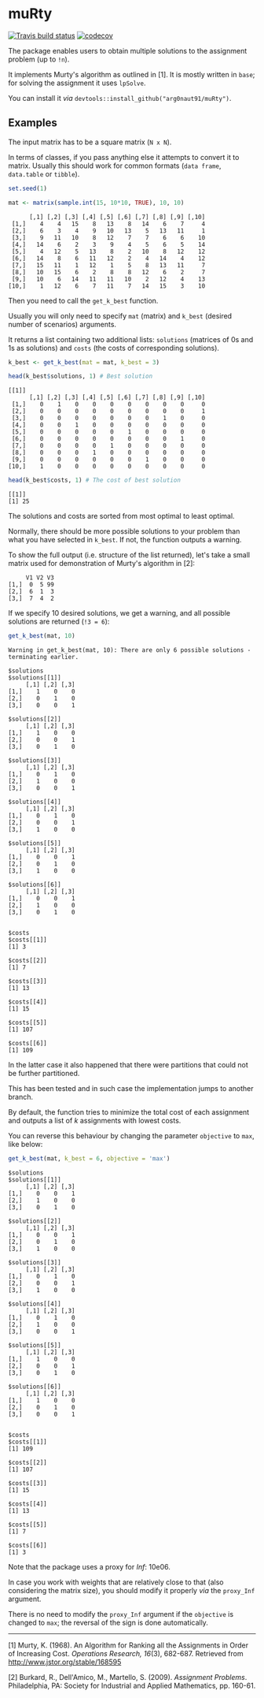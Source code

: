 muRty
================
[![Travis build status](https://travis-ci.org/arg0naut91/muRty.svg?branch=master)](https://travis-ci.org/arg0naut91/muRty) [![codecov](https://codecov.io/gh/arg0naut91/muRty/branch/master/graph/badge.svg)](https://codecov.io/gh/arg0naut91/muRty)

The package enables users to obtain multiple solutions to the assignment problem (up to `!n`).

It implements Murty's algorithm as outlined in \[1\]. It is mostly written in `base`; for solving the assignment it uses `lpSolve`.

You can install it *via* `devtools::install_github("arg0naut91/muRty")`.

Examples
--------

The input matrix has to be a square matrix (`N x N`).

In terms of classes, if you pass anything else it attempts to convert it to matrix. Usually this should work for common formats (`data frame`, `data.table` or `tibble`).

``` r
set.seed(1)

mat <- matrix(sample.int(15, 10*10, TRUE), 10, 10)
```

          [,1] [,2] [,3] [,4] [,5] [,6] [,7] [,8] [,9] [,10]
     [1,]    4    4   15    8   13    8   14    6    7     4
     [2,]    6    3    4    9   10   13    5   13   11     1
     [3,]    9   11   10    8   12    7    7    6    6    10
     [4,]   14    6    2    3    9    4    5    6    5    14
     [5,]    4   12    5   13    8    2   10    8   12    12
     [6,]   14    8    6   11   12    2    4   14    4    12
     [7,]   15   11    1   12    1    5    8   13   11     7
     [8,]   10   15    6    2    8    8   12    6    2     7
     [9,]   10    6   14   11   11   10    2   12    4    13
    [10,]    1   12    6    7   11    7   14   15    3    10

Then you need to call the `get_k_best` function.

Usually you will only need to specify `mat` (matrix) and `k_best` (desired number of scenarios) arguments.

It returns a list containing two additional lists: `solutions` (matrices of 0s and 1s as solutions) and `costs` (the costs of corresponding solutions).

``` r
k_best <- get_k_best(mat = mat, k_best = 3)

head(k_best$solutions, 1) # Best solution
```

    [[1]]
          [,1] [,2] [,3] [,4] [,5] [,6] [,7] [,8] [,9] [,10]
     [1,]    0    1    0    0    0    0    0    0    0     0
     [2,]    0    0    0    0    0    0    0    0    0     1
     [3,]    0    0    0    0    0    0    0    1    0     0
     [4,]    0    0    1    0    0    0    0    0    0     0
     [5,]    0    0    0    0    0    1    0    0    0     0
     [6,]    0    0    0    0    0    0    0    0    1     0
     [7,]    0    0    0    0    1    0    0    0    0     0
     [8,]    0    0    0    1    0    0    0    0    0     0
     [9,]    0    0    0    0    0    0    1    0    0     0
    [10,]    1    0    0    0    0    0    0    0    0     0

``` r
head(k_best$costs, 1) # The cost of best solution
```

    [[1]]
    [1] 25

The solutions and costs are sorted from most optimal to least optimal.

Normally, there should be more possible solutions to your problem than what you have selected in `k_best`. If not, the function outputs a warning.

To show the full output (i.e. structure of the list returned), let's take a small matrix used for demonstration of Murty's algorithm in \[2\]:

         V1 V2 V3
    [1,]  0  5 99
    [2,]  6  1  3
    [3,]  7  4  2

If we specify 10 desired solutions, we get a warning, and all possible solutions are returned (`!3 = 6`):

``` r
get_k_best(mat, 10)
```

    Warning in get_k_best(mat, 10): There are only 6 possible solutions -
    terminating earlier.

    $solutions
    $solutions[[1]]
         [,1] [,2] [,3]
    [1,]    1    0    0
    [2,]    0    1    0
    [3,]    0    0    1

    $solutions[[2]]
         [,1] [,2] [,3]
    [1,]    1    0    0
    [2,]    0    0    1
    [3,]    0    1    0

    $solutions[[3]]
         [,1] [,2] [,3]
    [1,]    0    1    0
    [2,]    1    0    0
    [3,]    0    0    1

    $solutions[[4]]
         [,1] [,2] [,3]
    [1,]    0    1    0
    [2,]    0    0    1
    [3,]    1    0    0

    $solutions[[5]]
         [,1] [,2] [,3]
    [1,]    0    0    1
    [2,]    0    1    0
    [3,]    1    0    0

    $solutions[[6]]
         [,1] [,2] [,3]
    [1,]    0    0    1
    [2,]    1    0    0
    [3,]    0    1    0


    $costs
    $costs[[1]]
    [1] 3

    $costs[[2]]
    [1] 7

    $costs[[3]]
    [1] 13

    $costs[[4]]
    [1] 15

    $costs[[5]]
    [1] 107

    $costs[[6]]
    [1] 109

In the latter case it also happened that there were partitions that could not be further partitioned.

This has been tested and in such case the implementation jumps to another branch.

By default, the function tries to minimize the total cost of each assignment and outputs a list of *k* assignments with lowest costs.

You can reverse this behaviour by changing the parameter `objective` to `max`, like below:

``` r
get_k_best(mat, k_best = 6, objective = 'max')
```

    $solutions
    $solutions[[1]]
         [,1] [,2] [,3]
    [1,]    0    0    1
    [2,]    1    0    0
    [3,]    0    1    0

    $solutions[[2]]
         [,1] [,2] [,3]
    [1,]    0    0    1
    [2,]    0    1    0
    [3,]    1    0    0

    $solutions[[3]]
         [,1] [,2] [,3]
    [1,]    0    1    0
    [2,]    0    0    1
    [3,]    1    0    0

    $solutions[[4]]
         [,1] [,2] [,3]
    [1,]    0    1    0
    [2,]    1    0    0
    [3,]    0    0    1

    $solutions[[5]]
         [,1] [,2] [,3]
    [1,]    1    0    0
    [2,]    0    0    1
    [3,]    0    1    0

    $solutions[[6]]
         [,1] [,2] [,3]
    [1,]    1    0    0
    [2,]    0    1    0
    [3,]    0    0    1


    $costs
    $costs[[1]]
    [1] 109

    $costs[[2]]
    [1] 107

    $costs[[3]]
    [1] 15

    $costs[[4]]
    [1] 13

    $costs[[5]]
    [1] 7

    $costs[[6]]
    [1] 3

Note that the package uses a proxy for *Inf*: 10e06.

In case you work with weights that are relatively close to that (also considering the matrix size), you should modify it properly *via* the `proxy_Inf` argument.

There is no need to modify the `proxy_Inf` argument if the `objective` is changed to `max`; the reversal of the sign is done automatically.

------------------------------------------------------------------------

\[1\] Murty, K. (1968). An Algorithm for Ranking all the Assignments in Order of Increasing Cost. *Operations Research, 16*(3), 682-687. Retrieved from <http://www.jstor.org/stable/168595>

\[2\] Burkard, R., Dell'Amico, M., Martello, S. (2009). *Assignment Problems*. Philadelphia, PA: Society for Industrial and Applied Mathematics, pp. 160-61.
